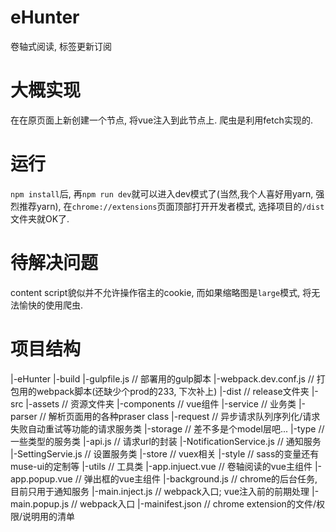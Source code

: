 # eHunter
卷轴式阅读, 标签更新订阅

# 大概实现
在在原页面上新创建一个节点, 将vue注入到此节点上. 爬虫是利用fetch实现的.

# 运行
`npm install`后, 再`npm run dev`就可以进入dev模式了(当然,我个人喜好用yarn, 强烈推荐yarn), 在`chrome://extensions`页面顶部打开开发者模式, 选择项目的`/dist`文件夹就OK了.

# 待解决问题
content script貌似并不允许操作宿主的cookie, 而如果缩略图是`large`模式, 将无法愉快的使用爬虫.

# 项目结构
|-eHunter
  |-build
    |-gulpfile.js // 部署用的gulp脚本
    |-webpack.dev.conf.js // 打包用的webpack脚本(还缺少个prod的233, 下次补上)
  |-dist // release文件夹
  |-src
    |-assets // 资源文件夹
    |-components // vue组件
    |-service // 业务类
      |-parser // 解析页面用的各种praser class
      |-request // 异步请求队列序列化/请求失败自动重试等功能的请求服务类
      |-storage // 差不多是个model层吧...
      |-type // 一些类型的服务类
      |-api.js // 请求url的封装
      |-NotificationService.js // 通知服务
      |-SettingServie.js // 设置服务类
    |-store // vuex相关
    |-style // sass的变量还有muse-ui的定制等
    |-utils // 工具类
    |-app.injuect.vue // 卷轴阅读的vue主组件
    |-app.popup.vue // 弹出框的vue主组件
    |-background.js // chrome的后台任务, 目前只用于通知服务
    |-main.inject.js // webpack入口; vue注入前的前期处理
    |-main.popup.js // webpack入口
    |-mainifest.json // chrome extension的文件/权限/说明用的清单